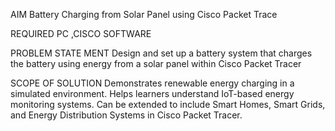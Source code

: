AIM
Battery Charging from Solar Panel using Cisco Packet Trace

REQUIRED
PC ,CISCO SOFTWARE

PROBLEM STATE MENT
Design and set up a battery system that charges the battery using energy from a solar panel
within Cisco Packet Tracer


SCOPE OF SOLUTION
Demonstrates renewable energy charging in a simulated environment.
Helps learners understand IoT-based energy monitoring systems.
Can be extended to include Smart Homes, Smart Grids, and Energy Distribution Systems in Cisco Packet Tracer.

